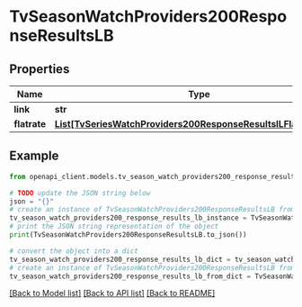 # TvSeasonWatchProviders200ResponseResultsLB


## Properties

Name | Type | Description | Notes
------------ | ------------- | ------------- | -------------
**link** | **str** |  | [optional] 
**flatrate** | [**List[TvSeriesWatchProviders200ResponseResultsILFlatrateInner]**](TvSeriesWatchProviders200ResponseResultsILFlatrateInner.md) |  | [optional] 

## Example

```python
from openapi_client.models.tv_season_watch_providers200_response_results_lb import TvSeasonWatchProviders200ResponseResultsLB

# TODO update the JSON string below
json = "{}"
# create an instance of TvSeasonWatchProviders200ResponseResultsLB from a JSON string
tv_season_watch_providers200_response_results_lb_instance = TvSeasonWatchProviders200ResponseResultsLB.from_json(json)
# print the JSON string representation of the object
print(TvSeasonWatchProviders200ResponseResultsLB.to_json())

# convert the object into a dict
tv_season_watch_providers200_response_results_lb_dict = tv_season_watch_providers200_response_results_lb_instance.to_dict()
# create an instance of TvSeasonWatchProviders200ResponseResultsLB from a dict
tv_season_watch_providers200_response_results_lb_from_dict = TvSeasonWatchProviders200ResponseResultsLB.from_dict(tv_season_watch_providers200_response_results_lb_dict)
```
[[Back to Model list]](../README.md#documentation-for-models) [[Back to API list]](../README.md#documentation-for-api-endpoints) [[Back to README]](../README.md)


